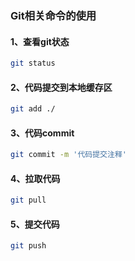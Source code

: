### Git相关命令的使用
#### 1、查看git状态
```bash
git status
```
#### 2、代码提交到本地缓存区
```bash
git add ./
```
#### 3、代码commit
```bash
git commit -m '代码提交注释'
```
#### 4、拉取代码
```bash
git pull
```
#### 5、提交代码
```bash
git push
```